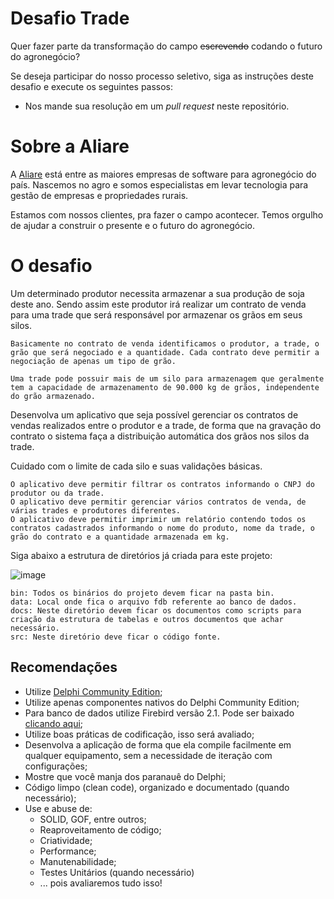 # Desafio Trade

Quer fazer parte da transformação do campo ~~escrevendo~~ codando o futuro do agronegócio?

Se deseja participar do nosso processo seletivo, siga as instruções deste desafio e execute os seguintes passos: 

* Nos mande sua resolução em um *pull request* neste repositório.


# Sobre a Aliare

A [Aliare](https://www.aliare.co) está entre as maiores empresas de software para agronegócio do país. Nascemos no agro e somos especialistas em levar tecnologia para gestão de empresas e propriedades rurais.

Estamos com nossos clientes, pra fazer o campo acontecer. Temos orgulho de ajudar a construir o presente e o futuro do agronegócio.



# O desafio

Um determinado produtor necessita armazenar a sua produção de soja deste ano. Sendo assim este produtor irá realizar um contrato de venda para uma trade que será responsável por armazenar os grãos em seus silos.

	Basicamente no contrato de venda identificamos o produtor, a trade, o grão que será negociado e a quantidade. Cada contrato deve permitir a negociação de apenas um tipo de grão.
	
	Uma trade pode possuir mais de um silo para armazenagem que geralmente tem a capacidade de armazenamento de 90.000 kg de grãos, independente do grão armazenado.
	
  Desenvolva um aplicativo que seja possível gerenciar os contratos de vendas realizados entre o produtor e a trade, de forma que na gravação do contrato o sistema faça a distribuição automática dos grãos nos silos da trade. 
  
  Cuidado com o limite de cada silo e suas validações básicas.
  
	O aplicativo deve permitir filtrar os contratos informando o CNPJ do produtor ou da trade.
	O aplicativo deve permitir gerenciar vários contratos de venda, de várias trades e produtores diferentes.
	O aplicativo deve permitir imprimir um relatório contendo todos os contratos cadastrados informando o nome do produto, nome da trade, o grão do contrato e a quantidade armazenada em kg.
  
  Siga abaixo a estrutura de diretórios  já criada para este projeto:
  
![image](https://user-images.githubusercontent.com/28271306/138889763-cfb52e98-4a38-44f0-8cb8-48404732ddd2.png)

	bin: Todos os binários do projeto devem ficar na pasta bin.
	data: Local onde fica o arquivo fdb referente ao banco de dados.
	docs: Neste diretório devem ficar os documentos como scripts para criação da estrutura de tabelas e outros documentos que achar necessário.
	src: Neste diretório deve ficar o código fonte.

## Recomendações

* Utilize [Delphi Community Edition](https://www.embarcadero.com/br/products/delphi/starter);
* Utilize apenas componentes nativos do Delphi Community Edition;
* Para banco de dados utilize Firebird versão 2.1. Pode ser baixado [clicando aqui](http://sourceforge.net/projects/firebird/files/firebird-win32/2.1.7-Release/Firebird-2.1.7.18553_0_Win32.exe/download);
* Utilize boas práticas de codificação, isso será avaliado;
* Desenvolva a aplicação de forma que ela compile facilmente em qualquer equipamento, sem a necessidade de iteração com configurações;
* Mostre que você manja dos paranauê do Delphi;
* Código limpo (clean code), organizado e documentado (quando necessário);
* Use e abuse de:
  * SOLID, GOF, entre outros;
  * Reaproveitamento de código;
  * Criatividade;
  * Performance;
  * Manutenabilidade;
  * Testes Unitários (quando necessário)
  * ... pois avaliaremos tudo isso!
